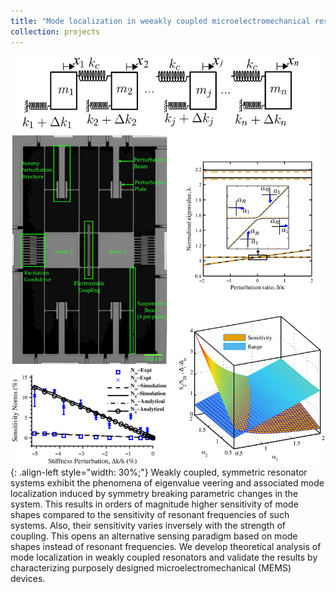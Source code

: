 ```yaml
---
title: "Mode localization in weeakly coupled microelectromechanical resonators"
collection: projects
---
```


![styled-image](/images/modeLocalizedSensing.png){: .align-left style="width: 30%;"} Weakly coupled, symmetric resonator systems exhibit the phenomena of eigenvalue veering and associated mode localization induced by symmetry breaking parametric changes in the system. This results in orders of magnitude higher sensitivity of mode shapes compared to the sensitivity of resonant frequencies of such systems. Also, their sensitivity varies inversely with the strength of coupling. This opens an alternative sensing paradigm based on mode shapes instead of resonant frequencies. We develop theoretical analysis of mode localization in weakly coupled resonators and validate the results by characterizing purposely designed microelectromechanical (MEMS) devices.